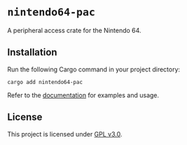 # `nintendo64-pac`

A peripheral access crate for the Nintendo 64.

## Installation

Run the following Cargo command in your project directory:

```
cargo add nintendo64-pac
```

Refer to the [documentation][docs] for examples and usage.

## License

This project is licensed under [GPL v3.0][license].

[docs]: https://docs.rs/nintendo64-pac/latest/nintendo64_pac/
[license]: ./LICENSE

